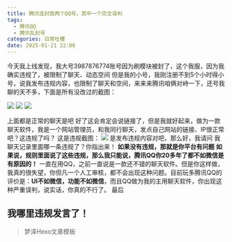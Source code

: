 ```yaml
---
title: 腾讯连封我两个QQ号，其中一个完全误判
tags:
  - 腾讯QQ
  - 腾讯乱封号
categories: 日常吐槽
date: 2025-01-21 22:08
---
```


今天我上线发现，我大号3987876774账号因为刷模块被封了，这个我服，因为我确实违规了，被限制了聊天、动态空间
但是我的小号，我刚注册不到5个小时得小号，说我发布违规内容，也限制了聊天和空间，来来来腾讯咱俩对峙一下，还号我聊的天不多，下面是所有没改过的截图：

<!-- more -->

![](/images/2025-01-21_14fc5.png)
![](/images/2025-01-21_b458d.png)
![](/images/2025-01-21_89f96.png)

上面都是正常的聊天是吧 好了这会肯定会说链接了，但是我就好起来，做为一款聊天软件，我是一个网站管理员，和我同行聊天，发点自己网站的链接、IP很正常吧？这违规了吗？
这是违规截图：
![](/images/2025-01-21_c6e22.jpg)
是发布违规内容对吧，那么好，我请问 我聊天记录里面哪一条违规了？你指出来！
**如果没有违规，那就是你平台有问题**
**如果说，规则里面说了这些违规，那么我只能说，腾讯QQ你20多年了都不如微信是有原因的！**
一直在用QQ，之前一直说是一款还不错的聊天软件。但是你这样做，我真的很失望，你但凡一个人工审核，都不会出现这种问题。目前玩多腾讯QQ的评价是：**UI不如微信，功能不如微信**，而且QQ做为我的主用聊天软件，你出现这种严重误判，说实话，你真的不行了。
最后

## 我哪里违规发言了！

> 梦泽Hexo文章模板